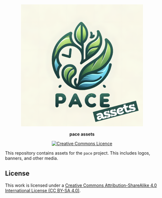 <p align="center">
<img src="https://raw.githubusercontent.com/pace-rs/assets/main/logos/readme_header_assets.png" height="400" />
</p>
<p align="center">
<b>pace assets</b>
</p>

<p align="center">
<a rel="license" href="http://creativecommons.org/licenses/by-sa/4.0/"><img alt="Creative Commons Licence" style="border-width:0" src="https://i.creativecommons.org/l/by-sa/4.0/88x31.png" /></a>
<p>

This repository contains assets for the `pace` project. This includes logos,
banners, and other media.

## License

This work is licensed under a
[Creative Commons Attribution-ShareAlike 4.0 International License (CC BY-SA 4.0)](./LICENSE).
